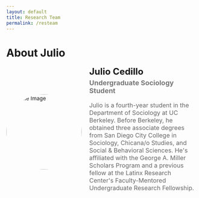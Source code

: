 ```yaml
---
layout: default
title: Research Team
permalink: /resteam
---
```

# About Julio

<div style="display: flex; align-items: center; margin-bottom: 30px;">
  <img src="https://juliocedillo.github.io/neweconomy/assets/images/julio.png" alt="Profile Image" style="width: 200px; height: 200px; border-radius: 50%; object-fit: cover; margin-right: 20px;">
  <div>
    <h2 style="margin: 0; font-size: 24px;">Julio Cedillo</h2>
    <h3 style="margin-top: 5px; font-size: 18px; color: #777;">Undergraduate Sociology Student</h3> 
    <p style="font-size: 16px; color: #666;">Julio is a fourth-year student in the Department of Sociology at UC Berkeley. Before Berkeley, he obtained three associate degrees from San Diego City College in Sociology, Chicana/o Studies, and Social & Behavioral Sciences. He's affiliated with the George A. Miller Scholars Program and a previous fellow at the Latinx Research Center's Faculty-Mentored Undergraduate Research Fellowship.</p>
  </div>
</div>
